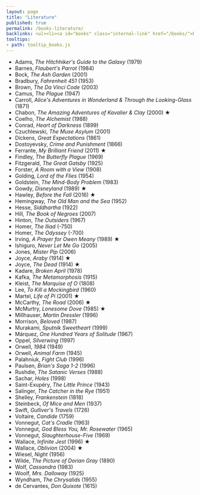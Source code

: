 ```yaml
---
layout: page
title: "Literature"
published: true
permalink: /books-literature/
backlinks: <ul><li><a id="books" class="internal-link" href="/books/">Books</a></li></ul>
tooltips: 
- path: tooltip_books.js
---
```


* Adams, *The Hitchhiker's Guide to the Galaxy* (1979)
* Barnes, *Flaubert's Parrot* (1984)
* Bock, *The Ash Garden* (2001)
* Bradbury, *Fahrenheit 451* (1953)
* Brown, *The Da Vinci Code* (2003)
* Camus, *The Plague* (1947)
* Carroll, *Alice's Adventures in Wonderland & Through the Looking-Glass* (1871)
* Chabon, *The Amazing Adventures of Kavalier & Clay* (2000) ★
* Coelho, *The Alchemist* (1988)
* Conrad, *Heart of Darkness* (1899)
* Czuchlewski, *The Muse Asylum* (2001)
* Dickens, *Great Expectations* (1861)
* Dostoyevsky, *Crime and Punishment* (1866)
* Ferrante, *My Brilliant Friend* (2011) ★
* Findley, *The Butterfly Plague* (1969)
* Fitzgerald, *The Great Gatsby* (1925)
* Forster, *A Room with a View* (1908)
* Golding, *Lord of the Flies* (1954)
* Goldstein, *The Mind-Body Problem* (1983)
* Gowdy, *Disneyland* (1989) ★
* Hawley, *Before the Fall* (2016) ★
* Hemingway, *The Old Man and the Sea* (1952)
* Hesse, *Siddhartha* (1922)
* Hill, *The Book of Negroes* (2007)
* Hinton, *The Outsiders* (1967)
* Homer, *The Iliad* (-750)
* Homer, *The Odyssey* (-700)
* Irving, *A Prayer for Owen Meany* (1989) ★
* Ishiguro, *Never Let Me Go* (2005)
* Jones, *Mister Pip* (2006)
* Joyce, *Araby* (1914) ★
* Joyce, *The Dead* (1914) ★
* Kadare, *Broken April* (1978)
* Kafka, *The Metamorphosis* (1915)
* Kleist, *The Marquise of O* (1808)
* Lee, *To Kill a Mockingbird* (1960)
* Martel, *Life of Pi* (2001) ★
* McCarthy, *The Road* (2006) ★
* McMurtry, *Lonesome Dove* (1985) ★
* Millhauser, *Martin Dressler* (1996)
* Morrison, *Beloved* (1987)
* Murakami, *Sputnik Sweetheart* (1999)
* Márquez, *One Hundred Years of Solitude* (1967)
* Oppel, *Silverwing* (1997)
* Orwell, *1984* (1949)
* Orwell, *Animal Farm* (1945)
* Palahniuk, *Fight Club* (1996)
* Paulsen, *Brian's Saga 1-2* (1996)
* Rushdie, *The Satanic Verses* (1988)
* Sachar, *Holes* (1998)
* Saint-Exupéry, *The Little Prince* (1943)
* Salinger, *The Catcher in the Rye* (1951)
* Shelley, *Frankenstein* (1818)
* Steinbeck, *Of Mice and Men* (1937)
* Swift, *Gulliver's Travels* (1726)
* Voltaire, *Candide* (1759)
* Vonnegut, *Cat's Cradle* (1963)
* Vonnegut, *God Bless You, Mr. Rosewater* (1965)
* Vonnegut, *Slaughterhouse-Five* (1969)
* Wallace, *Infinite Jest* (1996) ★
* Wallace, *Oblivion* (2004) ★
* Wiesel, *Night* (1956)
* Wilde, *The Picture of Dorian Gray* (1890)
* Wolf, *Cassandra* (1983)
* Woolf, *Mrs. Dalloway* (1925)
* Wyndham, *The Chrysalids* (1955)
* de Cervantes, *Don Quixote* (1615)

